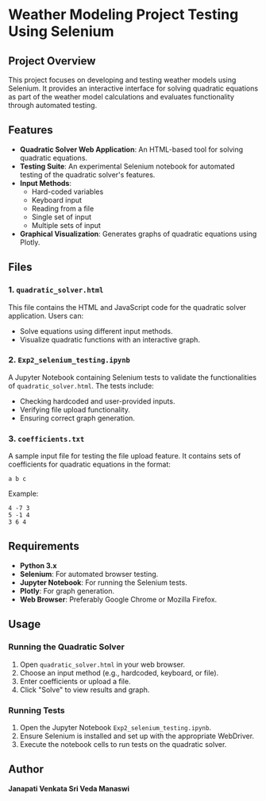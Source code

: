 # Weather Modeling Project Testing Using Selenium

## Project Overview
This project focuses on developing and testing weather models using Selenium. It provides an interactive interface for solving quadratic equations as part of the weather model calculations and evaluates functionality through automated testing.

## Features
- **Quadratic Solver Web Application**: An HTML-based tool for solving quadratic equations.
- **Testing Suite**: An experimental Selenium notebook for automated testing of the quadratic solver's features.
- **Input Methods**:
  - Hard-coded variables
  - Keyboard input
  - Reading from a file
  - Single set of input
  - Multiple sets of input
- **Graphical Visualization**: Generates graphs of quadratic equations using Plotly.

## Files
### 1. `quadratic_solver.html`
This file contains the HTML and JavaScript code for the quadratic solver application. Users can:
- Solve equations using different input methods.
- Visualize quadratic functions with an interactive graph.

### 2. `Exp2_selenium_testing.ipynb`
A Jupyter Notebook containing Selenium tests to validate the functionalities of `quadratic_solver.html`. The tests include:
- Checking hardcoded and user-provided inputs.
- Verifying file upload functionality.
- Ensuring correct graph generation.

### 3. `coefficients.txt`
A sample input file for testing the file upload feature. It contains sets of coefficients for quadratic equations in the format:
```
a b c
```
Example:
```
4 -7 3
5 -1 4
3 6 4
```

## Requirements
- **Python 3.x**
- **Selenium**: For automated browser testing.
- **Jupyter Notebook**: For running the Selenium tests.
- **Plotly**: For graph generation.
- **Web Browser**: Preferably Google Chrome or Mozilla Firefox.

## Usage
### Running the Quadratic Solver
1. Open `quadratic_solver.html` in your web browser.
2. Choose an input method (e.g., hardcoded, keyboard, or file).
3. Enter coefficients or upload a file.
4. Click "Solve" to view results and graph.

### Running Tests
1. Open the Jupyter Notebook `Exp2_selenium_testing.ipynb`.
2. Ensure Selenium is installed and set up with the appropriate WebDriver.
3. Execute the notebook cells to run tests on the quadratic solver.

## Author
**Janapati Venkata Sri Veda Manaswi**
